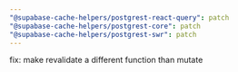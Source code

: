 ```yaml
---
"@supabase-cache-helpers/postgrest-react-query": patch
"@supabase-cache-helpers/postgrest-core": patch
"@supabase-cache-helpers/postgrest-swr": patch
---
```


fix: make revalidate a different function than mutate
